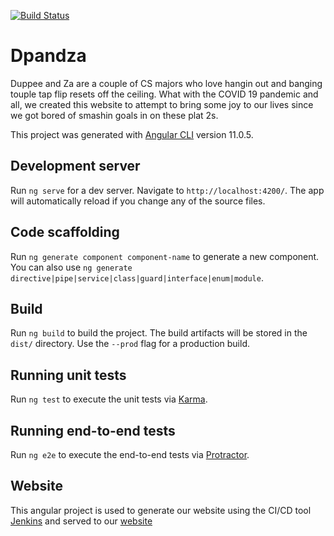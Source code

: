 [![Build Status](http://jenkins.dpandza.com/buildStatus/icon?job=dpandza%2Fmain)](http://jenkins.dpandza.com/job/dpandza/job/main/)

# Dpandza

Duppee and Za are a couple of CS majors who love hangin out and banging touple tap flip resets off the ceiling. What with the COVID 19 pandemic and all, we created this website to attempt to bring some joy to our lives since we got bored of smashin goals in on these plat 2s.

This project was generated with [Angular CLI](https://github.com/angular/angular-cli) version 11.0.5.

## Development server

Run `ng serve` for a dev server. Navigate to `http://localhost:4200/`. The app will automatically reload if you change any of the source files.

## Code scaffolding

Run `ng generate component component-name` to generate a new component. You can also use `ng generate directive|pipe|service|class|guard|interface|enum|module`.

## Build

Run `ng build` to build the project. The build artifacts will be stored in the `dist/` directory. Use the `--prod` flag for a production build.

## Running unit tests

Run `ng test` to execute the unit tests via [Karma](https://karma-runner.github.io).

## Running end-to-end tests

Run `ng e2e` to execute the end-to-end tests via [Protractor](http://www.protractortest.org/).

## Website

This angular project is used to generate our website using the CI/CD tool [Jenkins](http://jenkins.dpandza.com) and served to our [website](dpandza.com)
